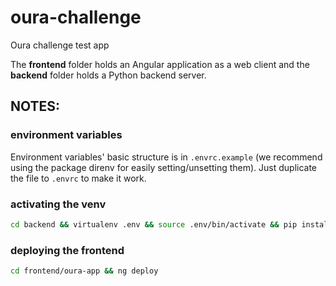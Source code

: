 # oura-challenge
Oura challenge test app

The **frontend** folder holds an Angular application as a web client and the
**backend** folder holds a Python backend server.


## NOTES:
### environment variables
Environment variables' basic structure is in `.envrc.example` (we recommend using the package direnv for
easily setting/unsetting them). Just duplicate the file to `.envrc` to make it work.

### activating the venv

```bash
cd backend && virtualenv .env && source .env/bin/activate && pip install -r requirements.txt
```

### deploying the frontend
```bash
cd frontend/oura-app && ng deploy
```